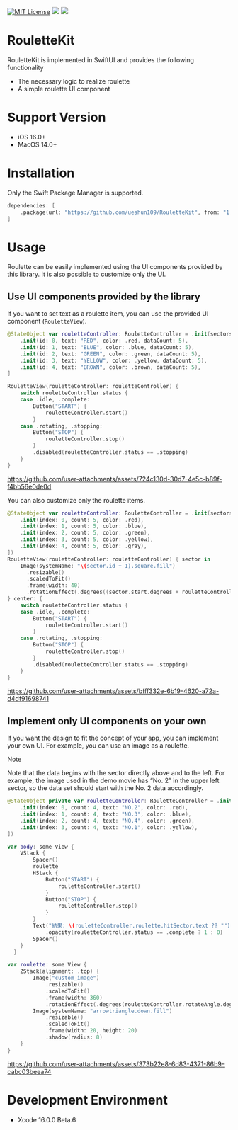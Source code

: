 <a href="https://github.com/ueshun109/RouletteKit/blob/main/LICENSE"><img alt="MIT License" src="https://img.shields.io/badge/license-MIT-green.svg"></a>
<a href="https://developer.apple.com/jp/xcode/swiftui/"><img src="https://img.shields.io/badge/SwiftUI-blue.svg" /></a>
<a href="https://github.com/apple/swift-package-manager"><img src="https://img.shields.io/badge/Swift%20Package%20Manager-compatible-brightgreen.svg" /></a>

# RouletteKit

RouletteKit is implemented in SwiftUI and provides the following functionality

- The necessary logic to realize roulette
- A simple roulette UI component

# Support Version

- iOS 16.0+
- MacOS 14.0+

# Installation

Only the Swift Package Manager is supported.

```swift
dependencies: [
    .package(url: "https://github.com/ueshun109/RouletteKit", from: "1.0.0")
]
```

# Usage

Roulette can be easily implemented using the UI components provided by this library. It is also possible to customize only the UI.

## Use UI components provided by the library

If you want to set text as a roulette item, you can use the provided UI component (`RouletteView`).

```swift
@StateObject var rouletteController: RouletteController = .init(sectors: [
    .init(id: 0, text: "RED", color: .red, dataCount: 5),
    .init(id: 1, text: "BLUE", color: .blue, dataCount: 5),
    .init(id: 2, text: "GREEN", color: .green, dataCount: 5),
    .init(id: 3, text: "YELLOW", color: .yellow, dataCount: 5),
    .init(id: 4, text: "BROWN", color: .brown, dataCount: 5),
]

RouletteView(rouletteController: rouletteController) {
    switch rouletteController.status {
    case .idle, .complete:
        Button("START") {
            rouletteController.start()
        }
    case .rotating, .stopping:
        Button("STOP") {
            rouletteController.stop()
        }
        .disabled(rouletteController.status == .stopping)
    }
}
```

https://github.com/user-attachments/assets/724c130d-30d7-4e5c-b89f-f4bb56e0de0d

You can also customize only the roulette items.

```swift
@StateObject var rouletteController: RouletteController = .init(sectors: [
    .init(index: 0, count: 5, color: .red),
    .init(index: 1, count: 5, color: .blue),
    .init(index: 2, count: 5, color: .green),
    .init(index: 3, count: 5, color: .yellow),
    .init(index: 4, count: 5, color: .gray),
])
RouletteView(rouletteController: rouletteController) { sector in
    Image(systemName: "\(sector.id + 1).square.fill")
      .resizable()
      .scaledToFit()
      .frame(width: 40)
      .rotationEffect(.degrees((sector.start.degrees + rouletteController.roulette.degreePerSector) / 2 + 90 + (rouletteController.roulette.degreePerSector / 2 * Double(sector.id))))
} center: {
    switch rouletteController.status {
    case .idle, .complete:
        Button("START") {
            rouletteController.start()
        }
    case .rotating, .stopping:
        Button("STOP") {
            rouletteController.stop()
        }
        .disabled(rouletteController.status == .stopping)
    }
}
```

https://github.com/user-attachments/assets/bfff332e-6b19-4620-a72a-d4df91698741

## Implement only UI components on your own

If you want the design to fit the concept of your app, you can implement your own UI.
For example, you can use an image as a roulette.

> [!NOTE]
> Note that the data begins with the sector directly above and to the left. For example, the image used in the demo movie has “No. 2” in the upper left sector, so the data set should start with the No. 2 data accordingly.

```swift
@StateObject private var rouletteController: RouletteController = .init(sectors: [
    .init(index: 0, count: 4, text: "NO.2", color: .red),
    .init(index: 1, count: 4, text: "NO.3", color: .blue),
    .init(index: 2, count: 4, text: "NO.4", color: .green),
    .init(index: 3, count: 4, text: "NO.1", color: .yellow),
])

var body: some View {
    VStack {
        Spacer()
        roulette
        HStack {
            Button("START") {
                rouletteController.start()
            }
            Button("STOP") {
                rouletteController.stop()
            }
        }
        Text("結果: \(rouletteController.roulette.hitSector.text ?? "")")
            .opacity(rouletteController.status == .complete ? 1 : 0)
        Spacer()
    }
  }

var roulette: some View {
    ZStack(alignment: .top) {
        Image("custom_image")
            .resizable()
            .scaledToFit()
            .frame(width: 360)
            .rotationEffect(.degrees(rouletteController.rotateAngle.degrees))
        Image(systemName: "arrowtriangle.down.fill")
            .resizable()
            .scaledToFit()
            .frame(width: 20, height: 20)
            .shadow(radius: 8)
    }
}
```

https://github.com/user-attachments/assets/373b22e8-6d83-4371-86b9-cabc03beea74

# Development Environment

- Xcode 16.0.0 Beta.6
